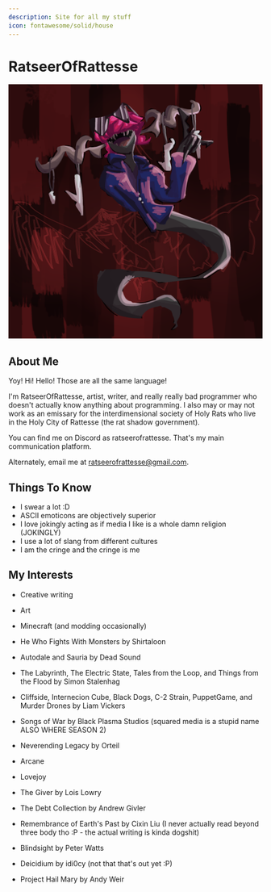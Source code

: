 ```yaml
---
description: Site for all my stuff
icon: fontawesome/solid/house
---
```



# RatseerOfRattesse

![weird guy](assets/img/misc/me.png)

## About Me
Yoy! Hi! Hello! Those are all the same language!

I'm RatseerOfRattesse, artist, writer, and really really bad programmer who doesn't actually know anything about programming. I also may or may not work as an emissary for the interdimensional society of Holy Rats who live in the Holy City of Rattesse (the rat shadow government).

You can find me on Discord as ratseerofrattesse. That's my main communication platform.

Alternately, email me at ratseerofrattesse@gmail.com.

## Things To Know

- I swear a lot :D
- ASCII emoticons are objectively superior
- I love jokingly acting as if media I like is a whole damn religion (JOKINGLY)
- I use a lot of slang from different cultures
- I am the cringe and the cringe is me

## My Interests

- Creative writing

- Art
- Minecraft (and modding occasionally)
- He Who Fights With Monsters by Shirtaloon
- Autodale and Sauria by Dead Sound
- The Labyrinth, The Electric State, Tales from the Loop, and Things from the Flood by Simon Stalenhag
- Cliffside, Internecion Cube, Black Dogs, C-2 Strain, PuppetGame, and Murder Drones by Liam Vickers
- Songs of War by Black Plasma Studios (squared media is a stupid name ALSO WHERE SEASON 2)
- Neverending Legacy by Orteil
- Arcane
- Lovejoy
- The Giver by Lois Lowry
- The Debt Collection by Andrew Givler
- Remembrance of Earth's Past by Cixin Liu (I never actually read beyond three body tho :P - the actual writing is kinda dogshit)
- Blindsight by Peter Watts
- Deicidium by idi0cy (not that that's out yet :P)
- Project Hail Mary by Andy Weir